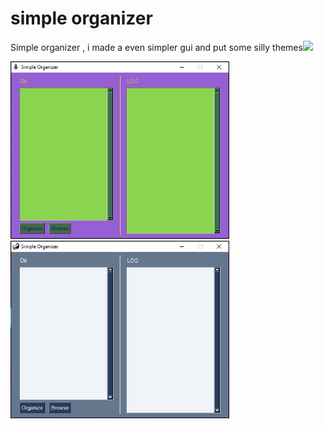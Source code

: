 # simple organizer
 Simple organizer , i made a even simpler gui and put some silly themes<img src=https://images.gamebanana.com/img/ss/mods/530-90_62fbda8a4e77e.jpg width="40px">

<img src=images/EVA.png width="350px" alt="evangelion themed"><img src=images/papo.png width="350px" alt="rat talk, you would not understand">
